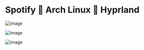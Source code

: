 # Spotify 🤝 Arch Linux 🤝 Hyprland

![image](https://github.com/BigLadDylan/dotfiles/assets/76881322/7e29bac9-d80e-4934-8610-6e5576dfd680)

![image](https://github.com/BigLadDylan/dotfiles/assets/76881322/b9128062-2c43-445d-bd28-e02750def3bd)

![image](https://github.com/BigLadDylan/dotfiles/assets/76881322/9e7234c7-8c88-4a4a-9e97-d9ed84806693)

